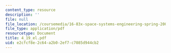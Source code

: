 ```yaml
---
content_type: resource
description: ''
file: null
file_location: /coursemedia/16-83x-space-systems-engineering-spring-2002-spring-2003/e2cfcf8e2c64a2b02ef7c7085d944cb2_4_19_el.pdf
file_type: application/pdf
resourcetype: Document
title: 4_19_el.pdf
uid: e2cfcf8e-2c64-a2b0-2ef7-c7085d944cb2
---
```

